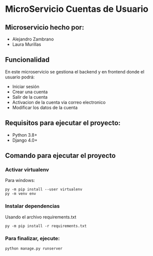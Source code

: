 # MicroServicio Cuentas de Usuario

## Microservicio hecho por:
* Alejandro Zambrano
* Laura Murillas 

## Funcionalidad
En este microservicio se gestiona el backend y en frontend donde el usuario podrá:
* Iniciar sesión
* Crear una cuenta
* Salir de la cuenta
* Activacion de la cuenta via correo electronico
* Modificar los datos de la cuenta

## Requisitos para ejecutar el proyecto:
 * Python 3.8+
 * Django 4.0+

## Comando para ejecutar el proyecto

### Activar virtualenv

Para windows:
```
py -m pip install --user virtualenv
py -m venv env
```

### Instalar dependencias

Usando el archivo requirements.txt
```
py -m pip install -r requirements.txt
```

### Para finalizar, ejecute:

```
python manage.py runserver
```